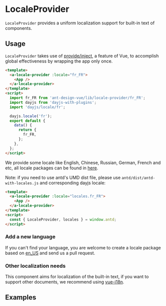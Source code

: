 # LocaleProvider

`LocaleProvider` provides a uniform localization support for built-in text of components.

## Usage

`LocaleProvider` takes use of [provide/inject](https://vuejs.org/v2/api/#provide-inject), a feature of Vue, to accomplish global effectiveness by wrapping the app only once.

```html
<template>
  <a-locale-provider :locale="fr_FR">
    <App />
  </a-locale-provider>
</template>
<script>
  import fr_FR from 'ant-design-vue/lib/locale-provider/fr_FR';
  import dayjs from 'dayjs-with-plugins';
  import 'dayjs/locale/fr';

  dayjs.locale('fr');
  export default {
    data() {
      return {
        fr_FR,
      };
    },
  };
</script>
```

We provide some locale like English, Chinese, Russian, German, French and etc, all locale packages can be found in [here](https://github.com/vueComponent/ant-design-vue/tree/master/components/locale-provider).

Note: if you need to use antd's UMD dist file, please use `antd/dist/antd-with-locales.js` and corresponding dayjs locale:

```html
<template>
  <a-locale-provider :locale="locales.fr_FR">
    <App />
  </a-locale-provider>
</template>
<script>
  const { LocaleProvider, locales } = window.antd;
</script>
```

### Add a new language

If you can't find your language, you are welcome to create a locale package based on [en_US](https://github.com/vueComponent/ant-design-vue/blob/master/components/locale-provider/en_US.js) and send us a pull request.

### Other localization needs

This component aims for localization of the built-in text, if you want to support other documents, we recommend using [vue-i18n](https://github.com/kazupon/vue-i18n).

## Examples
